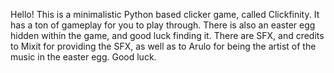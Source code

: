 Hello! This is a minimalistic Python based clicker game, called Clickfinity. It has a ton of gameplay for you to play through. There is also an easter egg hidden within the game, and good luck finding it. There are SFX, and credits to Mixit for providing the SFX, as well as to Arulo for being the artist of the music in the easter egg. Good luck.